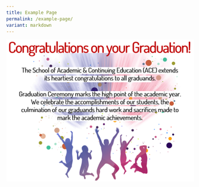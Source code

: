 ```yaml
---
title: Example Page
permalink: /example-page/
variant: markdown
---
```

![](/images/Screenshot_2023_06_28_123655.png)